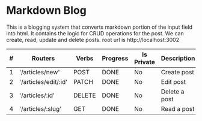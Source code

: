 # Markdown Blog

This is a blogging system that converts markdown portion of the input field into html.
It contains the logic for CRUD operations for the post. We can create, read, update and delete posts.
root url is http://localhost:3002

| #   | Routers              | Verbs  | Progress | Is Private | Description   |
| --- | -------------------- | ------ | -------- | ---------- | ------------- |
| 1   | '/articles/new'      | POST   | DONE     | No         | Create post   |
| 2   | '/articles/edit/:id' | PATCH  | DONE     | No         | Edit post     |
| 3   | '/articles/:id'      | DELETE | DONE     | No         | Delete a post |
| 4   | '/articles/:slug'    | GET    | DONE     | No         | Read a post   |
